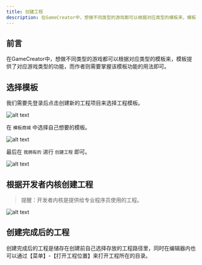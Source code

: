 ```yaml
---
title: 创建工程
description: 在GameCreator中，想做不同类型的游戏都可以根据对应类型的模板来，模板提供了对应游戏类型的功能，而作者则需要掌握该模板功能的用法即可。
---
```


## 前言

在GameCreator中，想做不同类型的游戏都可以根据对应类型的模板来，模板提供了对应游戏类型的功能，而作者则需要掌握该模板功能的用法即可。

## 选择模板

我们需要先登录后点击创建新的工程项目来选择工程模板。

![alt text](https://assbak.gcw.wiki/gcw/image/zh_hans/getting-started/3.createproject/image.png)

在 `模板商城` 中选择自己想要的模板。

![alt text](https://assbak.gcw.wiki/gcw/image/zh_hans/getting-started/3.createproject/image-1.png)

最后在 `我拥有的` 进行 `创建工程` 即可。

![alt text](https://assbak.gcw.wiki/gcw/image/zh_hans/getting-started/3.createproject/image-2.png)

## 根据开发者内核创建工程

> 提醒：开发者内核是提供给专业程序员使用的工程。

![alt text](https://assbak.gcw.wiki/gcw/image/zh_hans/getting-started/3.createproject/image-3.png)

## 创建完成后的工程

创建完成后的工程是储存在创建前自己选择存放的工程路径里，同时在编辑器内也可以通过【菜单】-【打开工程位置】来打开工程所在的目录。
